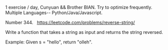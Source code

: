 1 exercise / day, Cunyuan && Brother BIAN. Try to optimize frequently. Multiple Languages-- Python/Java/Javascript.

Number 344.  
https://leetcode.com/problems/reverse-string/

Write a function that takes a string as input and returns the string reversed.

Example: Given s = "hello", return "olleh".
